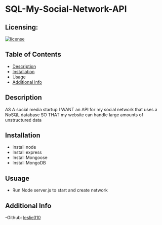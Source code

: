 # SQL-My-Social-Network-API

## Licensing:
[![license](https://img.shields.io/badge/license-MIT-brightgreen)](https://shields.io)

## Table of Contents 
- [Description](#description)
- [Installation](#installation)
- [Usage](#usage)
- [Additional Info](#additional-info)

## Description 
AS A social media startup
I WANT an API for my social network that uses a NoSQL database
SO THAT my website can handle large amounts of unstructured data

## Installation
* Install node
* Install express
* Install Mongoose
* Install MongoDB

## Usuage 
* Run Node server.js to start and create network

## Additional Info
-Github: [leslie310](https://github.com/leslie310)

